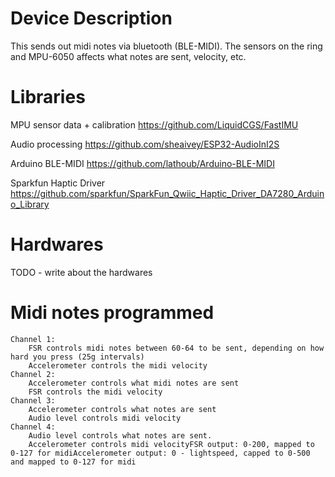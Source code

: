 # Device Description
This sends out midi notes via bluetooth (BLE-MIDI). The sensors on the ring and MPU-6050 affects what notes are sent, velocity, etc.

# Libraries
MPU sensor data + calibration
https://github.com/LiquidCGS/FastIMU

Audio processing
https://github.com/sheaivey/ESP32-AudioInI2S

Arduino BLE-MIDI
https://github.com/lathoub/Arduino-BLE-MIDI 

Sparkfun Haptic Driver
https://github.com/sparkfun/SparkFun_Qwiic_Haptic_Driver_DA7280_Arduino_Library

# Hardwares
TODO - write about the hardwares



# Midi notes programmed
	Channel 1:
		FSR controls midi notes between 60-64 to be sent, depending on how hard you press (25g intervals)
		Accelerometer controls the midi velocity
	Channel 2:
		Accelerometer controls what midi notes are sent
		FSR controls the midi velocity
	Channel 3:
		Accelerometer controls what notes are sent
		Audio level controls midi velocity
	Channel 4:
		Audio level controls what notes are sent.
		Accelerometer controls midi velocityFSR output: 0-200, mapped to 0-127 for midiAccelerometer output: 0 - lightspeed, capped to 0-500 and mapped to 0-127 for midi
